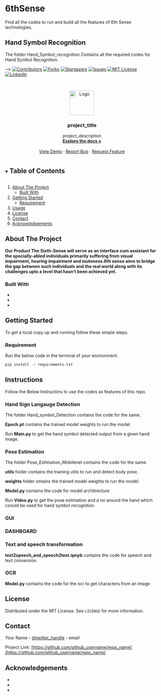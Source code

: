 # 6thSense

Find all the codes to run and build all the features of 6th Sense technologies.

## Hand Symbol Recognition

The folder Hand_Symbol_recognition Contains all the required codes for Hand Symbol Recognition.






<!--
*** Thanks for checking out the Best-README-Template. If you have a suggestion
*** that would make this better, please fork the repo and create a pull request
*** or simply open an issue with the tag "enhancement".
*** Thanks again! Now go create something AMAZING! :D
***
***
***
*** To avoid retyping too much info. Do a search and replace for the following:
*** github_username, repo_name, twitter_handle, email, project_title, project_description
-->



-->
[![Contributors][contributors-shield]][contributors-url]
[![Forks][forks-shield]][forks-url]
[![Stargazers][stars-shield]][stars-url]
[![Issues][issues-shield]][issues-url]
[![MIT License][license-shield]][license-url]
[![LinkedIn][linkedin-shield]][linkedin-url]



<!-- PROJECT LOGO -->
<br />
<p align="center">
  <a href="https://github.com/KamaljeetSahoo/6thSense">
    <img src="images/logo.png" alt="Logo" width="80" height="80">
  </a>

  <h3 align="center">project_title</h3>

  <p align="center">
    project_description
    <br />
    <a href="https://github.com/KamaljeetSahoo/6thSense"><strong>Explore the docs »</strong></a>
    <br />
    <br />
    <a href="https://github.com/KamaljeetSahoo/6thSense">View Demo</a>
    ·
    <a href="https://github.com/KamaljeetSahoo/6thSense/issues">Report Bug</a>
    ·
    <a href="https://github.com/KamaljeetSahoo/6thSense/issues">Request Feature</a>
  </p>
</p>



<!-- TABLE OF CONTENTS -->
<details open="open">
  <summary><h2 style="display: inline-block">Table of Contents</h2></summary>
  <ol>
    <li>
      <a href="#about-the-project">About The Project</a>
      <ul>
        <li><a href="#built-with">Built With</a></li>
      </ul>
    </li>
    <li>
      <a href="#getting-started">Getting Started</a>
      <ul>
        <li><a href="#requirements">Requirement</a></li>
      </ul>
    </li>
    <li><a href="#usage">Usage</a></li>
    <li><a href="#license">License</a></li>
    <li><a href="#contact">Contact</a></li>
    <li><a href="#acknowledgements">Acknowledgements</a></li>
  </ol>
</details>



<!-- ABOUT THE PROJECT -->
## About The Project

**Our Product The Sixth-Sense will serve as an interface cum assistant for the specially-abled individuals primarily suffering from visual impairment, hearing impairment and muteness.6th sense aims to bridge the gap between such individuals and the real world along with its challenges upto a level that hasn’t been achieved yet.**



### Built With

* []()
* []()
* []()



<!-- GETTING STARTED -->
## Getting Started

To get a local copy up and running follow these simple steps.

### Requirement

Run the below code in the terminal of your environment.

  ```sh
  pip install -r requirements.txt 
  ```





<!-- USAGE EXAMPLES -->
## Instructions 

Follow the Below Instructiins to use the codes as features of this repo.
 
### Hand Sign Langauge Detection
 
The folder Hand_symbol_Detection contains the code for the same.

**Epoch.pt** contains the trained model weights to run the model.

Run **Main.py** to get the hand symbol detected output from a given hand image.


### Pose Estimation
 
The folder Pose_Estimation_Mobilenet contains the code for the same.

**utils** folder contains the training utils to run and detect body pose.

**weights** folder ontains the trained model weights to run the model.

**Model.py** contains the code for model architrecture

Run **Video.py** to get the pose estimation and a roi around the hand which coould be used for hand symbol recognition.

### GUI

### DASHBOARD


### Text and speech transformation

**text2speech_and_speech2text.ipnyb** contains the code for speech and text conversion.


### OCR

**Model.py** contains the code for the ocr to get characters from an image 





<!-- LICENSE -->
## License

Distributed under the MIT License. See `LICENSE` for more information.



<!-- CONTACT -->
## Contact

Your Name - [@twitter_handle](https://twitter.com/twitter_handle) - email

Project Link: [https://github.com/github_username/repo_name](https://github.com/github_username/repo_name)



<!-- ACKNOWLEDGEMENTS -->
## Acknowledgements

* []()
* []()
* []()





<!-- MARKDOWN LINKS & IMAGES -->
<!-- https://www.markdownguide.org/basic-syntax/#reference-style-links -->
[contributors-shield]: https://img.shields.io/github/contributors/github_username/repo.svg?style=for-the-badge
[contributors-url]: https://github.com/github_username/repo/graphs/contributors
[forks-shield]: https://img.shields.io/github/forks/github_username/repo.svg?style=for-the-badge
[forks-url]: https://github.com/github_username/repo/network/members
[stars-shield]: https://img.shields.io/github/stars/github_username/repo.svg?style=for-the-badge
[stars-url]: https://github.com/github_username/repo/stargazers
[issues-shield]: https://img.shields.io/github/issues/github_username/repo.svg?style=for-the-badge
[issues-url]: https://github.com/github_username/repo/issues
[license-shield]: https://img.shields.io/github/license/github_username/repo.svg?style=for-the-badge
[license-url]: https://github.com/github_username/repo/blob/master/LICENSE.txt
[linkedin-shield]: https://img.shields.io/badge/-LinkedIn-black.svg?style=for-the-badge&logo=linkedin&colorB=555
[linkedin-url]: https://linkedin.com/in/github_username

